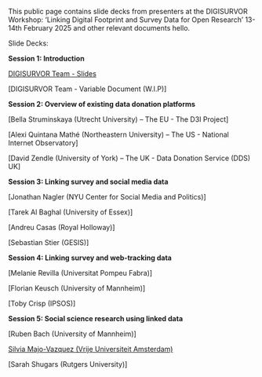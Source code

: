 This public page contains slide decks from presenters at the DIGISURVOR Workshop: ‘Linking Digital Footprint and Survey Data for Open Research’ 13-14th February 2025 and other relevant documents hello. 

Slide Decks: 

**Session 1: Introduction** 

[DIGISURVOR Team - Slides](https://github.com/ConorGaughan2/digisurvor_workshop/blob/main/docs/UoM%20Team%20Presentation_Digisurvor%20Workshop.pptx)

[DIGISURVOR Team - Variable Document (W.I.P)] 

**Session 2: Overview of existing data donation platforms**

[Bella Struminskaya (Utrecht University) – The EU - The D3I Project]

[Alexi Quintana Mathé (Northeastern University) – The US - National Internet Observatory]

[David Zendle (University of York) – The UK - Data Donation Service (DDS) UK]

**Session 3: Linking survey and social media data**

[Jonathan Nagler (NYU Center for Social Media and Politics)]

[Tarek Al Baghal (University of Essex)]

[Andreu Casas (Royal Holloway)]

[Sebastian Stier (GESIS)]

**Session 4: Linking survey and web-tracking data**

[Melanie Revilla (Universitat Pompeu Fabra)]

[Florian Keusch (University of Mannheim)]

[Toby Crisp (IPSOS)]

**Session 5: Social science research using linked data**

[Ruben Bach (University of Mannheim)]

[Silvia Majo-Vazquez (Vrije Universiteit Amsterdam)](https://github.com/ConorGaughan2/digisurvor_workshop/blob/main/docs/20250214_DigiSurv_Presentation_SMV.pdf)

[Sarah Shugars (Rutgers University)]

